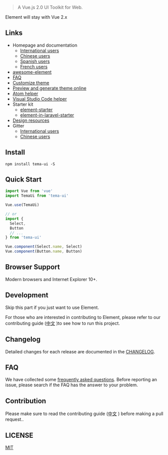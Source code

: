 > A Vue.js 2.0 UI Toolkit for Web.

Element will stay with Vue 2.x

## Links
- Homepage and documentation
  - [International users](http://element.eleme.io/#/en-US)
  - [Chinese users](http://element-cn.eleme.io/#/zh-CN)
  - [Spanish users](http://element.eleme.io/#/es)
  - [French users](http://element.eleme.io/#/fr-FR)
- [awesome-element](https://github.com/ElementUI/awesome-element)
- [FAQ](./FAQ.md)
- [Customize theme](http://element.eleme.io/#/en-US/component/custom-theme)
- [Preview and generate theme online](https://elementui.github.io/theme-chalk-preview)
- [Atom helper](https://github.com/ElemeFE/element-helper)
- [Visual Studio Code helper](https://github.com/ElemeFE/vscode-element-helper)
- Starter kit
  - [element-starter](https://github.com/ElementUI/element-starter)
  - [element-in-laravel-starter](https://github.com/ElementUI/element-in-laravel-starter)
- [Design resources](https://github.com/ElementUI/Resources)
- Gitter
  - [International users](https://gitter.im/element-en/Lobby)
  - [Chinese users](https://gitter.im/ElemeFE/element)

## Install
```shell
npm install tema-ui -S
```

## Quick Start
``` javascript
import Vue from 'vue'
import TemaUi from 'tema-ui'

Vue.use(TemaUi)

// or
import {
  Select,
  Button
  // ...
} from 'tema-ui'

Vue.component(Select.name, Select)
Vue.component(Button.name, Button)
```

## Browser Support
Modern browsers and Internet Explorer 10+.

## Development
Skip this part if you just want to use Element.

For those who are interested in contributing to Element, please refer to our contributing guide ([中文](https://citech-gitlab.hanpda.com/njang/tm-design/blob/dev/.github/CONTRIBUTING.zh-CN.md) )to see how to run this project.

## Changelog
Detailed changes for each release are documented in the [CHANGELOG](https://citech-gitlab.hanpda.com/njang/tm-design/blob/dev/CHANGELOG.md).

## FAQ
We have collected some [frequently asked questions](https://citech-gitlab.hanpda.com/njang/tm-design/blob/dev/FAQ.md). Before reporting an issue, please search if the FAQ has the answer to your problem.

## Contribution
Please make sure to read the contributing guide ([中文](https://citech-gitlab.hanpda.com/njang/tm-design/blob/dev/.github/CONTRIBUTING.zh-CN.md) ) before making a pull request..


## LICENSE
[MIT](LICENSE)
